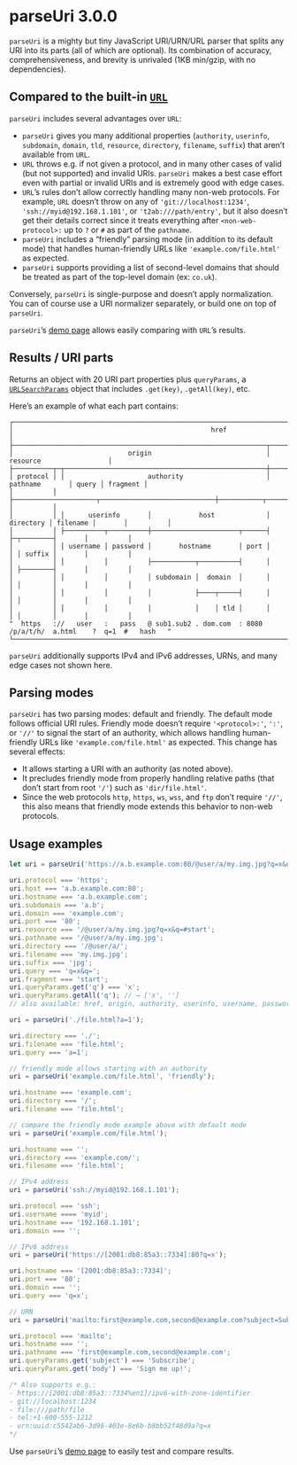 # parseUri 3.0.0

`parseUri` is a mighty but tiny JavaScript URI/URN/URL parser that splits any URI into its parts (all of which are optional). Its combination of accuracy, comprehensiveness, and brevity is unrivaled (1KB min/gzip, with no dependencies).

## Compared to the built-in [`URL`](https://developer.mozilla.org/en-US/docs/Web/API/URL)

`parseUri` includes several advantages over `URL`:

* `parseUri` gives you many additional properties (`authority`, `userinfo`, `subdomain`, `domain`, `tld`, `resource`, `directory`, `filename`, `suffix`) that aren’t available from `URL`.
* `URL` throws e.g. if not given a protocol, and in many other cases of valid (but not supported) and invalid URIs. `parseUri` makes a best case effort even with partial or invalid URIs and is extremely good with edge cases.
* `URL`’s rules don’t allow correctly handling many non-web protocols. For example, `URL` doesn’t throw on any of `'git://localhost:1234'`, `'ssh://myid@192.168.1.101'`, or `'t2ab:///path/entry'`, but it also doesn’t get their details correct since it treats everything after `<non-web-protocol>:` up to `?` or `#` as part of the `pathname`.
* `parseUri` includes a “friendly” parsing mode (in addition to its default mode) that handles human-friendly URLs like `'example.com/file.html'` as expected.
* `parseUri` supports providing a list of second-level domains that should be treated as part of the top-level domain (ex: `co.uk`).

Conversely, `parseUri` is single-purpose and doesn’t apply normalization. You can of course use a URI normalizer separately, or build one on top of `parseUri`.

`parseUri`’s [demo page](https://slevithan.github.io/parseuri/demo/?urlStandard=true) allows easily comparing with `URL`’s results.

## Results / URI parts

Returns an object with 20 URI part properties plus `queryParams`, a [`URLSearchParams`](https://developer.mozilla.org/en-US/docs/Web/API/URLSearchParams) object that includes `.get(key)`, `.getAll(key)`, etc.

Here’s an example of what each part contains:

```text
┌──────────────────────────────────────────────────────────────────────────────────────────────────────────┐
│                                                  href                                                    │
├────────────────────────────────────────────────────────────────┬─────────────────────────────────────────┤
│                             origin                             │                resource                 │
├──────────┬─┬───────────────────────────────────────────────────┼──────────────────────┬───────┬──────────┤
│ protocol │ │                     authority                     │       pathname       │ query │ fragment │
│          │ ├─────────────────────┬─────────────────────────────┼───────────┬──────────┤       │          │
│          │ │      userinfo       │            host             │ directory │ filename │       │          │
│          │ ├──────────┬──────────┼──────────────────────┬──────┤           ├─┬────────┤       │          │
│          │ │ username │ password │       hostname       │ port │           │ │ suffix │       │          │
│          │ │          │          ├───────────┬──────────┤      │           │ ├────────┤       │          │
│          │ │          │          │ subdomain │  domain  │      │           │ │        │       │          │
│          │ │          │          │           ├────┬─────┤      │           │ │        │       │          │
│          │ │          │          │           │    │ tld │      │           │ │        │       │          │
"  https   ://   user   :   pass   @ sub1.sub2 . dom.com  : 8080   /p/a/t/h/  a.html    ?  q=1  #   hash   "
└──────────────────────────────────────────────────────────────────────────────────────────────────────────┘
```

`parseUri` additionally supports IPv4 and IPv6 addresses, URNs, and many edge cases not shown here.

## Parsing modes

`parseUri` has two parsing modes: default and friendly. The default mode follows official URI rules. Friendly mode doesn’t require `'<protocol>:'`, `':'`, or `'//'` to signal the start of an authority, which allows handling human-friendly URLs like `'example.com/file.html'` as expected. This change has several effects:

- It allows starting a URI with an authority (as noted above).
- It precludes friendly mode from properly handling relative paths (that don’t start from root `'/'`) such as `'dir/file.html'`.
- Since the web protocols `http`, `https`, `ws`, `wss`, and `ftp` don’t require `'//'`, this also means that friendly mode extends this behavior to non-web protocols.

## Usage examples

```js
let uri = parseUri('https://a.b.example.com:80/@user/a/my.img.jpg?q=x&q=#start');

uri.protocol === 'https';
uri.host === 'a.b.example.com:80';
uri.hostname === 'a.b.example.com';
uri.subdomain === 'a.b';
uri.domain === 'example.com';
uri.port === '80';
uri.resource === '/@user/a/my.img.jpg?q=x&q=#start';
uri.pathname === '/@user/a/my.img.jpg';
uri.directory === '/@user/a/';
uri.filename === 'my.img.jpg';
uri.suffix === 'jpg';
uri.query === 'q=x&q=';
uri.fragment === 'start';
uri.queryParams.get('q') === 'x';
uri.queryParams.getAll('q'); // → ['x', '']
// also available: href, origin, authority, userinfo, username, password, tld

uri = parseUri('./file.html?a=1');

uri.directory === './';
uri.filename === 'file.html';
uri.query === 'a=1';

// friendly mode allows starting with an authority
uri = parseUri('example.com/file.html', 'friendly');

uri.hostname === 'example.com';
uri.directory === '/';
uri.filename === 'file.html';

// compare the friendly mode example above with default mode
uri = parseUri('example.com/file.html');

uri.hostname === '';
uri.directory === 'example.com/';
uri.filename === 'file.html';

// IPv4 address
uri = parseUri('ssh://myid@192.168.1.101');

uri.protocol === 'ssh';
uri.username ==== 'myid';
uri.hostname === '192.168.1.101';
uri.domain === '';

// IPv6 address
uri = parseUri('https://[2001:db8:85a3::7334]:80?q=x');

uri.hostname === '[2001:db8:85a3::7334]';
uri.port === '80';
uri.domain === '';
uri.query === 'q=x';

// URN
uri = parseUri('mailto:first@example.com,second@example.com?subject=Subscribe&body=Sign%20me%20up!');

uri.protocol === 'mailto';
uri.hostname === '';
uri.pathname === 'first@example.com,second@example.com';
uri.queryParams.get('subject') === 'Subscribe';
uri.queryParams.get('body') === 'Sign me up!';

/* Also supports e.g.:
- https://[2001:db8:85a3::7334%en1]/ipv6-with-zone-identifier
- git://localhost:1234
- file:///path/file
- tel:+1-800-555-1212
- urn:uuid:c5542ab6-3d96-403e-8e6b-b8bb52f48d9a?q=x
*/
```

Use `parseUri`’s [demo page](https://slevithan.github.io/parseuri/demo/) to easily test and compare results.
